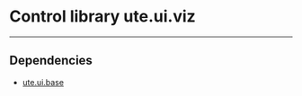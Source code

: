# Control library ute.ui.viz

***
## Dependencies
* [ute.ui.base](ZEBASE_CTRL/src/ute/ui/base/README.md)

